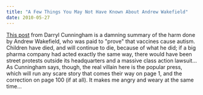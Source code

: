 ```yaml
---
title: "A Few Things You May Not Have Known About Andrew Wakefield"
date: 2010-05-27
---
```

<a href="http://tallguywrites.livejournal.com/148012.html">This post</a> from Darryl Cunningham is a damning summary of the harm done by Andrew Wakefield, who was paid to "prove" that vaccines cause autism. Children have died, and will continue to die, because of what he did; if a big pharma company had acted exactly the same way, there would have been street protests outside its headquarters and a massive class action lawsuit… As Cunningham says, though, the real villain here is the popular press, which will run any scare story that comes their way on page 1, and the correction on page 100 (if at all). It makes me angry and weary at the same time…
